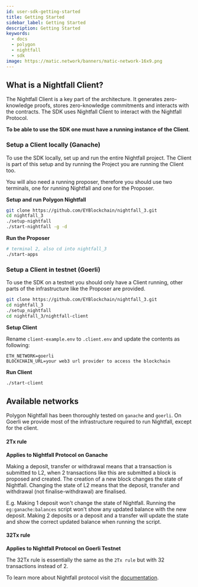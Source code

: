 ```yaml
---
id: user-sdk-getting-started
title: Getting Started
sidebar_label: Getting Started
description: Getting Started
keywords:
  - docs
  - polygon
  - nightfall
  - sdk
image: https://matic.network/banners/matic-network-16x9.png
---
```


## What is a Nightfall Client?

The Nightfall Client is a key part of the architecture. It generates zero-knowledge proofs, stores zero-knowledge commitments and interacts with the contracts. The SDK uses Nightfall Client to interact with the Nightfall Protocol.

**To be able to use the SDK one must have a running instance of the Client**.

### Setup a Client locally (Ganache)

To use the SDK locally, set up and run the entire Nightfall project. The Client is part of this setup and by running the Project you are running the Client too.

You will also need a running proposer, therefore you should use two terminals, one for running Nightfall and one for the Proposer.

**Setup and run Polygon Nightfall**

```bash
git clone https://github.com/EYBlockchain/nightfall_3.git
cd nightfall_3
./setup-nightfall
./start-nightfall -g -d
```

**Run the Proposer**

```bash
# terminal 2, also cd into nightfall_3
./start-apps
```

### Setup a Client in testnet (Goerli)

To use the SDK on a testnet you should only have a Client running, other parts of the infrastructure like the Proposer are provided.

```bash
git clone https://github.com/EYBlockchain/nightfall_3.git
cd nightfall_3
./setup_nightfall
cd nightfall_3/nightfall-client
```

**Setup Client**

Rename `client-example.env` to `.client.env` and update the contents as following:

```
ETH_NETWORK=goerli
BLOCKCHAIN_URL=your web3 url provider to access the blockchain
```

**Run Client**

```bash
./start-client
```

## Available networks

Polygon Nightfall has been thoroughly tested on `ganache` and `goerli`. On Goerli we provide most of the infrastructure required to run Nightfall, except for the client.

#### 2Tx rule

**Applies to Nightfall Protocol on Ganache**

Making a deposit, transfer or withdrawal means that a transaction is submitted to L2, when 2 transactions like this are submitted a block is proposed and created. The creation of a new block changes the state of Nightfall. Changing the state of L2 means that the deposit, transfer and withdrawal (not finalise-withdrawal) are finalised.

E.g. Making 1 deposit won't change the state of Nightfall. Running the `eg:ganache:balances` script won't show any updated balance with the new deposit. Making 2 deposits or a deposit and a transfer will update the state and show the correct updated balance when running the script.

#### 32Tx rule

**Applies to Nightfall Protocol on Goerli Testnet**

The 32Tx rule is essentially the same as the `2Tx rule` but with 32 transactions instead of 2.

To learn more about Nightfall protocol visit the [documentation](https://docs.polygon.technology/docs/nightfall/faq/#how-long-do-transfers-take-on-polygon-nightfall-network-from-start-to-finish).
